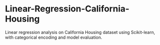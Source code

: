 # Linear-Regression-California-Housing
Linear regression analysis on California Housing dataset using Scikit-learn, with categorical encoding and model evaluation.
